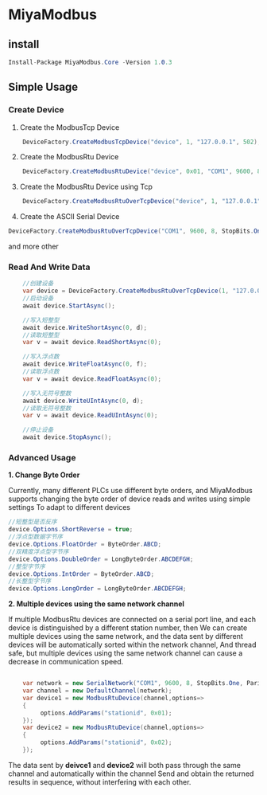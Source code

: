 # MiyaModbus
## install
``` C#
Install-Package MiyaModbus.Core -Version 1.0.3
```
## Simple Usage
### Create Device
1. Create the ModbusTcp Device
``` C#
    DeviceFactory.CreateModbusTcpDevice("device", 1, "127.0.0.1", 502);
```
2. Create the ModbusRtu Device
``` C#
    DeviceFactory.CreateModbusRtuDevice("device", 0x01, "COM1", 9600, 8, StopBits.One, Parity.None);
```
3. Create the ModbusRtu Device using Tcp
``` C#
    DeviceFactory.CreateModbusRtuOverTcpDevice("device", 1, "127.0.0.1", 502);
```
4. Create the ASCII Serial Device
``` C#
DeviceFactory.CreateModbusRtuOverTcpDevice("COM1", 9600, 8, StopBits.One, Parity.None);
```
and more other

### Read And Write Data
``` C#
    //创建设备
    var device = DeviceFactory.CreateModbusRtuOverTcpDevice(1, "127.0.0.1", 502);
    //启动设备
    await device.StartAsync();

    //写入短整型
    await device.WriteShortAsync(0, d);
    //读取短整型
    var v = await device.ReadShortAsync(0);

    //写入浮点数
    await device.WriteFloatAsync(0, f);
    //读取浮点数
    var v = await device.ReadFloatAsync(0);

    //写入无符号整数
    await device.WriteUIntAsync(0, d);
    //读取无符号整数
    var v = await device.ReadUIntAsync(0);

    //停止设备
    await device.StopAsync();
```

### Advanced Usage
**1. Change Byte Order**

Currently, many different PLCs use different byte orders, and MiyaModbus supports changing the byte order of device reads and writes using simple settings
To adapt to different devices

``` C#
//短整型是否反序
device.Options.ShortReverse = true;
//浮点型数据字节序
device.Options.FloatOrder = ByteOrder.ABCD;
//双精度浮点型字节序
device.Options.DoubleOrder = LongByteOrder.ABCDEFGH;
//整型字节序
device.Options.IntOrder = ByteOrder.ABCD;
//长整型字节序
device.Options.LongOrder = LongByteOrder.ABCDEFGH;
```

**2. Multiple devices using the same network channel**

If multiple ModbusRtu devices are connected on a serial port line, and each device is distinguished by a different station number, then
We can create multiple devices using the same network, and the data sent by different devices will be automatically sorted within the network channel,
And thread safe, but multiple devices using the same network channel can cause a decrease in communication speed.
``` C#

    var network = new SerialNetwork("COM1", 9600, 8, StopBits.One, Parity.None);
    var channel = new DefaultChannel(network);
    var device1 = new ModbusRtuDevice(channel,options=>
    {
         options.AddParams("stationid", 0x01);
    });    
    var device2 = new ModbusRtuDevice(channel,options=>
    {
         options.AddParams("stationid", 0x02);
    });

```

The data sent by **deivce1** and **device2** will both pass through the same channel and automatically within the channel
Send and obtain the returned results in sequence, without interfering with each other.
